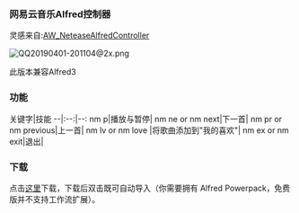 ### 网易云音乐Alfred控制器

  灵感来自:[AW_NeteaseAlfredController](https://github.com/li-xinyang/AW_NeteaseAlfredController)

  ![QQ20190401-201104@2x.png](https://i.loli.net/2019/04/01/5ca1fff216e22.png)

此版本兼容Alfred3

### 功能

关键字|技能
--|:--:|--:
nm p|播放与暂停|
nm ne or nm next|下一首|
nm pr or nm previous|上一首|
nm lv or nm love |将歌曲添加到"我的喜欢"|
nm ex or nm exit|退出|


### 下载
点击[这里]()下载，下载后双击既可自动导入（你需要拥有 Alfred Powerpack，免费版并不支持工作流扩展）。
